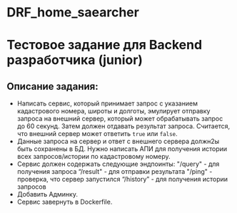 # DRF_home_saearcher
# Тестовое задание для Backend разработчика (junior)
## Описание задания:
* Написать сервис, который принимает запрос с указанием кадастрового номера, широты и долготы, эмулирует отправку запроса на внешний сервер, который может обрабатывать запрос до 60 секунд. Затем должен отдавать результат запроса. Считается, что внешний сервер может ответить `true` или `false`.
* Данные запроса на сервер и ответ с внешнего сервера должн2ы быть сохранены в БД. Нужно написать АПИ для получения истории всех запросов/истории по кадастровому номеру.
* Сервис должен содержать следующие эндпоинты:
"/query" - для получения запроса
“/result" - для отправки результата
"/ping" - проверка, что  сервер запустился
“/history” - для получения истории запросов
* Добавить Админку.
* Сервис завернуть в Dockerfile.
